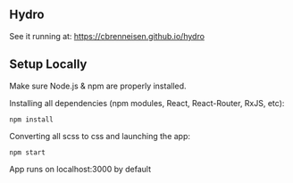 

## Hydro


See it running at: https://cbrenneisen.github.io/hydro


## Setup Locally

Make sure Node.js & npm are properly installed.

Installing all dependencies (npm modules, React, React-Router, RxJS, etc):
```
npm install
```

Converting all scss to css and launching the app:
```
npm start
```

App runs on localhost:3000 by default

